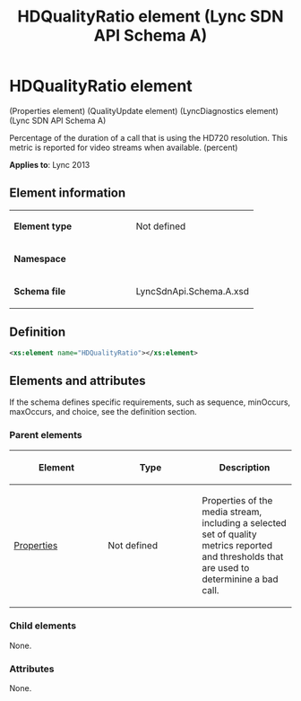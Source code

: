 ﻿---
title: HDQualityRatio element (Lync SDN API Schema A)
TOCTitle: HDQualityRatio element
ms:assetid: e2f335cb-5bef-0db9-54cf-3aafe623f239
ms:mtpsurl: https://msdn.microsoft.com/library/Dn439213(v=office.15)
ms:contentKeyID: 57260950
ms.date: 07/24/2014
mtps_version: v=office.15
dev_langs:
- xml
---

# HDQualityRatio element 

(Properties element) (QualityUpdate element) (LyncDiagnostics element) (Lync SDN API Schema A)

Percentage of the duration of a call that is using the HD720 resolution. This metric is reported for video streams when available. (percent)


**Applies to**: Lync 2013

## Element information

<table>
<colgroup>
<col style="width: 50%" />
<col style="width: 50%" />
</colgroup>
<tbody>
<tr class="odd">
<td><p><strong>Element type</strong></p></td>
<td><p>Not defined</p></td>
</tr>
<tr class="even">
<td><p><strong>Namespace</strong></p></td>
<td><p></p></td>
</tr>
<tr class="odd">
<td><p><strong>Schema file</strong></p></td>
<td><p>LyncSdnApi.Schema.A.xsd</p></td>
</tr>
</tbody>
</table>


## Definition

```xml
<xs:element name="HDQualityRatio"></xs:element>
```

## Elements and attributes

If the schema defines specific requirements, such as sequence, minOccurs, maxOccurs, and choice, see the definition section.

### Parent elements

<table>
<colgroup>
<col style="width: 33%" />
<col style="width: 33%" />
<col style="width: 33%" />
</colgroup>
<thead>
<tr class="header">
<th><p>Element</p></th>
<th><p>Type</p></th>
<th><p>Description</p></th>
</tr>
</thead>
<tbody>
<tr class="odd">
<td><p><a href="properties-element-qualityupdate-element-sdn-api-schema-a.md">Properties</a></p></td>
<td><p>Not defined</p></td>
<td><p>Properties of the media stream, including a selected set of quality metrics reported and thresholds that are used to determinine a bad call.</p></td>
</tr>
</tbody>
</table>


### Child elements

None.

### Attributes

None.

